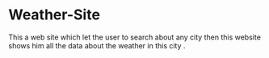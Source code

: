 # Weather-Site
This a web site which let the user to search about any city then this website shows him all the data about the weather in this city  .
